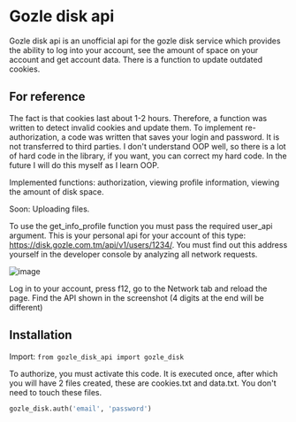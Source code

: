 # Gozle disk api
Gozle disk api is an unofficial api for the gozle disk service which provides the ability to log into your account, see the amount of space on your account and get account data. There is a function to update outdated cookies.

## For reference
The fact is that cookies last about 1-2 hours. Therefore, a function was written to detect invalid cookies and update them. To implement re-authorization, a code was written that saves your login and password. It is not transferred to third parties.
I don't understand OOP well, so there is a lot of hard code in the library, if you want, you can correct my hard code. In the future I will do this myself as I learn OOP.

Implemented functions: authorization, viewing profile information, viewing the amount of disk space.

Soon:
Uploading files.

To use the get_info_profile function you must pass the required user_api argument. This is your personal api for your account of this type: https://disk.gozle.com.tm/api/v1/users/1234/. You must find out this address yourself in the developer console by analyzing all network requests.

![image](https://github.com/seratclemency/gozle-disk-api/assets/102463399/28753284-bad0-4e1e-9bee-f892be1a5b82)

Log in to your account, press f12, go to the Network tab and reload the page. Find the API shown in the screenshot (4 digits at the end will be different)

## Installation

Import: ```from gozle_disk_api import gozle_disk```

To authorize, you must activate this code. It is executed once, after which you will have 2 files created, these are cookies.txt and data.txt. You don't need to touch these files.

```python
gozle_disk.auth('email', 'password')
```
